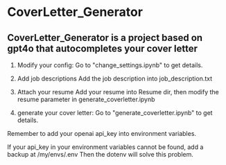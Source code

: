 # CoverLetter_Generator
## CoverLetter_Generator is a project based on gpt4o that autocompletes your cover letter
1. Modify your config:
    Go to "change_settings.ipynb" to get details.

2. Add job descriptions
    Add the job description into job_description.txt

3. Attach your resume
    Add your resume into Resume dir, then modify the resume parameter in generate_coverletter.ipynb

4. generate your cover letter:
    Go to "generate_coverletter.ipynb" to get details.

Remember to add your openai api_key into environment variables.

If your api_key in your environment variables cannot be found, add a backup at /my/envs/.env
Then the dotenv will solve this problem.
